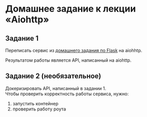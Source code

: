 # Домашнее задание к лекции «Aiohttp»

## Задание 1

Переписать сервис из [домашнего задания по Flask](../flask) на aiohhtp.


Результатом работы является API, написанный на aiohttp.

## Задание 2 (необязательное)

Докеризировать API, написанный в задании 1.  
Чтобы проверить корректность работы сервиса, нужно:
1. запустить контейнер
2. проверить работу роута

